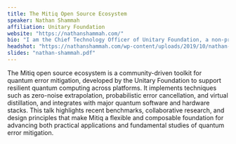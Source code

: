 ```yaml
---
title: The Mitiq Open Source Ecosystem
speaker: Nathan Shammah
affiliation: Unitary Foundation
website: "https://nathanshammah.com/"
bio: "I am the Chief Technology Officer of Unitary Foundation, a non-profit organization that performs in-house research in quantum tech and supports the open-source software ecosystem. At Unitary Foundation, I lead the technical staff (Unitary Labs), which performs research in quantum computing developing open-source software."
headshot: "https://nathanshammah.com/wp-content/uploads/2019/10/nathan-shammah.jpg?w=1024"
slides: "nathan-shammah.pdf"
---
```


The Mitiq open source ecosystem is a community-driven toolkit for quantum error mitigation, developed by the Unitary Foundation to support resilient quantum computing across platforms. It implements techniques such as zero-noise extrapolation, probabilistic error cancellation, and virtual distillation, and integrates with major quantum software and hardware stacks. This talk highlights recent benchmarks, collaborative research, and design principles that make Mitiq a flexible and composable foundation for advancing both practical applications and fundamental studies of quantum error mitigation.